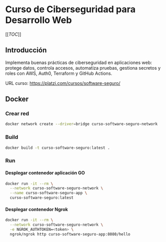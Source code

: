 # Curso de Ciberseguridad para Desarrollo Web

[[_TOC_]]

## Introducción

Implementa buenas prácticas de ciberseguridad en aplicaciones web: protege datos, controla accesos, automatiza pruebas, gestiona secretos y roles con AWS, Auth0, Terraform y GitHub Actions.

URL curso: <https://platzi.com/cursos/software-seguro/>

## Docker

### Crear red

```bash
docker network create --driver=bridge curso-software-seguro-network
```

### Build

```bash
docker build -t curso-software-seguro:latest .
```

### Run

#### Desplegar contenedor aplicación GO

```bash
docker run -it --rm \
  --network curso-software-seguro-network \
  --name curso-software-seguro-app \
  curso-software-seguro:latest
```

#### Desplegar contenedor Ngrok

```bash
docker run -it --rm \
  --network curso-software-seguro-network \
  -e NGROK_AUTHTOKEN=<token> \
  ngrok/ngrok http curso-software-seguro-app:8080/hello
```
